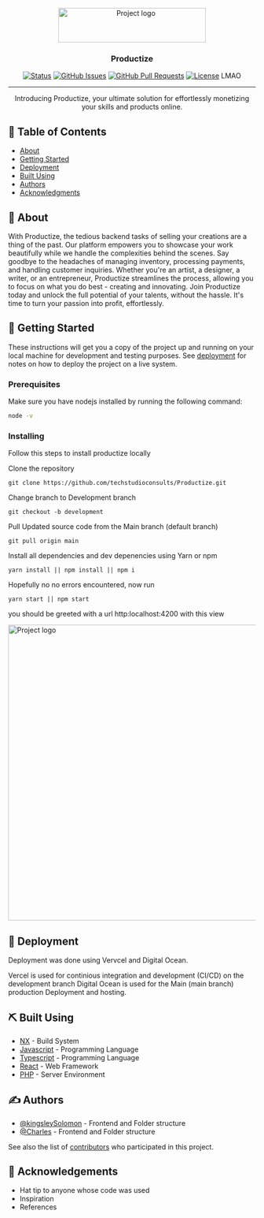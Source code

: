 <p align="center">
  <a href="tsa-productize.vercel.app" rel="noopener">
 <img width=300px height=70px src="https://res.cloudinary.com/kingsleysolomon/image/upload/v1699951023/productize/Frame_14220_ogchl8_chcxzu.png" alt="Project logo"></a>
<h3 align="center">Productize</h3>
<div align="center">

[![Status](https://img.shields.io/badge/status-active-success.svg)]()
[![GitHub Issues](https://img.shields.io/github/issues/productize/The-Documentation-Compendium.svg)](https://github.com/techstudioconsults/Productize/issues)
[![GitHub Pull Requests](https://img.shields.io/github/issues-pr/kylelobo/The-Documentation-Compendium.svg)](https://github.com/techstudioconsults/Productize/pulls)
[![License](https://img.shields.io/badge/license-MIT-blue.svg)](/LICENSE) LMAO

</div>
</p>

---

<p align="center">
  Introducing Productize, your ultimate solution for effortlessly monetizing your skills and products online.
  <br>
</p>

## 📝 Table of Contents

<!-- -   [TODO](../TODO.md) -->
<!-- -   [Usage](#usage) -->
<!-- -   [Contributing](../CONTRIBUTING.md) -->
-   [About](#about)
-   [Getting Started](#getting_started)
-   [Deployment](#deployment)
-   [Built Using](#built_using)
-   [Authors](#authors)
-   [Acknowledgments](#acknowledgement)

## 🧐 About <a name = "about"></a>

With Productize, the tedious backend tasks of selling your creations are a thing of the past.
Our platform empowers you to showcase your work beautifully while we handle the complexities behind the scenes. Say goodbye to the headaches of managing inventory, processing payments, and handling customer inquiries.
Whether you're an artist, a designer, a writer, or an entrepreneur, Productize streamlines the process, allowing you to focus on what you do best - creating and innovating.
Join Productize today and unlock the full potential of your talents, without the hassle. It's time to turn your passion into profit, effortlessly.

## 🏁 Getting Started <a name = "getting_started"></a>

These instructions will get you a copy of the project up and running on your local machine for development and testing purposes. See [deployment](#deployment) for notes on how to deploy the project on a live system.

### Prerequisites

Make sure you have nodejs installed by running the following command:

```bash
node -v
```

### Installing

Follow this steps to install productize locally

Clone the repository

```
git clone https://github.com/techstudioconsults/Productize.git
```

Change branch to Development branch

```
git checkout -b development
```

Pull Updated source code from the Main branch (default branch)

```
git pull origin main
```

Install all dependencies and dev depenencies using Yarn or npm

```
yarn install || npm install || npm i
```

Hopefully no no errors encountered, now run

```
yarn start || npm start
```

you should be greeted with a url http:localhost:4200 with this view

<p>
  <img width="1440px" height="600px" src="https://res.cloudinary.com/kingsleysolomon/image/upload/v1713173810/productize/Screenshot_2024-04-15_103114_t4sk4s.png" alt="Project logo">
</p>

<!-- ### Break down into end to end tests

Explain what these tests test and why

```
Give an example
``` -->

<!-- ### And coding style tests

Explain what these tests test and why

```
Give an example
``` -->

<!-- ## 🎈 Usage <a name="usage"></a>

Add notes about how to use the system. -->

## 🚀 Deployment <a name = "deployment"></a>

Deployment was done using Vervcel and Digital Ocean.

Vercel is used for continious integration and development (CI/CD) on the development branch
Digital Ocean is used for the Main (main branch) production Deployment and hosting.

## ⛏️ Built Using <a name = "built_using"></a>

-   [NX](https://nx.dev/) - Build System
-   [Javascript](https://www.javascript.com/) -  Programming Language
-   [Typescript](https://www.typescriptlang.org/) - Programming Language
-   [React](https://react.dev/) - Web Framework
-   [PHP](https://www.php.net/) - Server Environment

## ✍️ Authors <a name = "authors"></a>

-   [@kingsleySolomon](https://github.com/kinxlo) - Frontend and Folder structure
-   [@Charles](https://github.com/ceenobi) - Frontend and Folder structure

See also the list of [contributors](https://github.com/techstudioconsults/Productize/graphs/contributors) who participated in this project.

## 🎉 Acknowledgements <a name = "acknowledgement"></a>

-   Hat tip to anyone whose code was used
-   Inspiration
-   References
